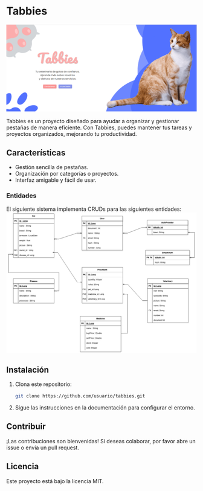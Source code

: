 # Tabbies
![Tabbies Banner](assets/intro.png)

Tabbies es un proyecto diseñado para ayudar a organizar y gestionar pestañas de manera eficiente. Con Tabbies, puedes mantener tus tareas y proyectos organizados, mejorando tu productividad.

## Características

- Gestión sencilla de pestañas.
- Organización por categorías o proyectos.
- Interfaz amigable y fácil de usar.

### Entidades
El siguiente sistema implementa CRUDs para las siguientes entidades:
![Tabbies Entities](assets/entidades.png)

## Instalación

1. Clona este repositorio:  
    ```bash
    git clone https://github.com/usuario/tabbies.git
    ```
2. Sigue las instrucciones en la documentación para configurar el entorno.

## Contribuir

¡Las contribuciones son bienvenidas! Si deseas colaborar, por favor abre un issue o envía un pull request.

## Licencia

Este proyecto está bajo la licencia MIT.